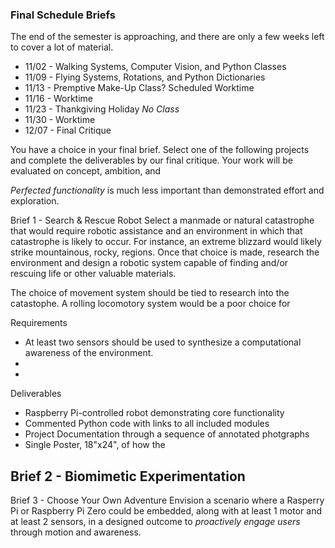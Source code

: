 ### Final Schedule Briefs
The end of the semester is approaching, and there are only a few weeks left to cover a lot of material.

- 11/02 - Walking Systems, Computer Vision, and Python Classes
- 11/09 - Flying Systems, Rotations, and Python Dictionaries
- 11/13 - Premptive Make-Up Class? Scheduled Worktime
- 11/16 - Worktime
- 11/23 - Thankgiving Holiday *No Class*
- 11/30 - Worktime
- 12/07 - Final Critique

You have a choice in your final brief. Select one of the following projects and complete the deliverables by our final critique. Your work will be evaluated on concept, ambition, and 

*Perfected functionality* is much less important than demonstrated effort and exploration. 

Brief 1 - Search & Rescue Robot
Select a manmade or natural catastrophe that would require robotic assistance and an environment in which that catastrophe is likely to occur. For instance, an extreme blizzard would likely strike mountainous, rocky, regions. Once that choice is made, research the environment and design a robotic system capable of finding and/or rescuing life or other valuable materials.

The choice of movement system should be tied to research into the catastophe. A rolling locomotory system would be a poor choice for 

Requirements
- At least two sensors should be used to synthesize a computational awareness of the environment.
-
-

Deliverables
- Raspberry Pi-controlled robot demonstrating core functionality
- Commented Python code with links to all included modules
- Project Documentation through a sequence of annotated photgraphs 
- Single Poster, 18"x24", of how the 


Brief 2 - Biomimetic Experimentation
- 


Brief 3 - Choose Your Own Adventure
Envision a scenario where a Rasperry Pi or Raspberry Pi Zero could be embedded, along with at least 1 motor and at least 2 sensors, in a designed outcome to *proactively engage users* through motion and awareness. 

